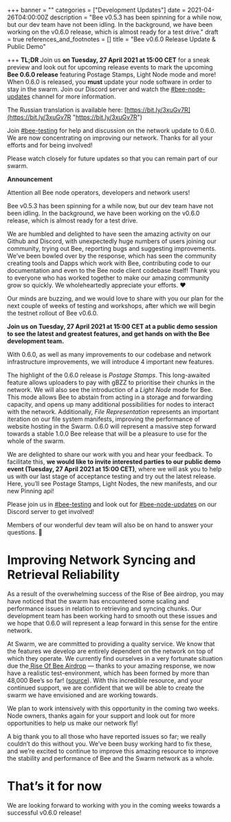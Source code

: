 +++
banner = ""
categories = ["Development Updates"]
date = 2021-04-26T04:00:00Z
description = "Bee v0.5.3 has been spinning for a while now, but our dev team have not been idling. In the background, we have been working on the v0.6.0 release, which is almost ready for a test drive."
draft = true
references_and_footnotes = []
title = "Bee v0.6.0 Release Update & Public Demo"

+++
**TL;DR** Join us **on Tuesday, 27 April 2021 at 15:00 CET** for a sneak preview and look out for upcoming release events to mark the upcoming **Bee 0.6.0 release** featuring Postage Stamps, Light Node mode and more! When 0.6.0 is released, you **must** update your node software in order to stay in the swarm. Join our Discord server and watch the [#bee-node-updates](https://discord.gg/MVz8y5pbbN) channel for more information.

The Russian translation is available here: [https://bit.ly/3xuGv7R](https://bit.ly/3xuGv7R "https://bit.ly/3xuGv7R")

Join [#bee-testing](https://discord.gg/MVz8y5pbbN) for help and discussion on the network update to 0.6.0. We are now concentrating on improving our network. Thanks for all your efforts and for being involved!

Please watch closely for future updates so that you can remain part of our swarm.

**Announcement**

Attention all Bee node operators, developers and network users!

Bee v0.5.3 has been spinning for a while now, but our dev team have not been idling. In the background, we have been working on the v0.6.0 release, which is almost ready for a test drive.

We are humbled and delighted to have seen the amazing activity on our Github and Discord, with unexpectedly huge numbers of users joining our community, trying out Bee, reporting bugs and suggesting improvements. We’ve been bowled over by the response, which has seen the community creating tools and Dapps which work with Bee, contributing code to our documentation and even to the Bee node client codebase itself! Thank you to everyone who has worked together to make our amazing community grow so quickly. We wholeheartedly appreciate your efforts. ❤️

Our minds are buzzing, and we would love to share with you our plan for the next couple of weeks of testing and workshops, after which we will begin the testnet rollout of Bee v0.6.0.

**Join us on Tuesday, 27 April 2021 at 15:00 CET at a public demo session to see the latest and greatest features, and get hands on with the Bee development team.**

With 0.6.0, as well as many improvements to our codebase and network infrastructure improvements, we will introduce 4 important new features.

The highlight of the 0.6.0 release is _Postage Stamps_. This long-awaited feature allows uploaders to pay with gBZZ to prioritise their chunks in the network. We will also see the introduction of a _Light Node_ mode for Bee. This mode allows Bee to abstain from acting in a storage and forwarding capacity, and opens up many additional possibilities for nodes to interact with the network. Additionally, _File Representation_ represents an important iteration on our file system manifests, improving the performance of website hosting in the Swarm. 0.6.0 will represent a massive step forward towards a stable 1.0.0 Bee release that will be a pleasure to use for the whole of the swarm.

We are delighted to share our work with you and hear your feedback. To facilitate this, **we would like to invite interested parties to our public demo event (Tuesday, 27 April 2021 at 15:00 CET)**, where we will ask you to help us with our last stage of acceptance testing and try out the latest release. Here, you’ll see Postage Stamps, Light Nodes, the new manifests, and our new Pinning api!

Please join us in [#bee-testing](https://discord.gg/MVz8y5pbbN) and look out for [#bee-node-updates](https://discord.gg/MVz8y5pbbN) on our Discord server to get involved!

Members of our wonderful dev team will also be on hand to answer your questions. 🐝

# Improving Network Syncing and Retrieval Reliability

As a result of the overwhelming success of the Rise of Bee airdrop, you may have noticed that the swarm has encountered some scaling and performance issues in relation to retrieving and syncing chunks. Our development team has been working hard to smooth out these issues and we hope that 0.6.0 will represent a leap forward in this sense for the entire network.

At Swarm, we are committed to providing a quality service. We know that the features we develop are entirely dependent on the network on top of which they operate. We currently find ourselves in a very fortunate situation due the[ Rise Of Bee Airdrop](https://hackmd.io/v4Rw09-pQkWK-XLWbNu-tg) — thanks to your amazing response, we now have a realistic test-environment, which has been formed by more than 48,000 Bee’s so far! ([source](https://beenodes.live/)). With this incredible resource, and your continued support, we are confident that we will be able to create the swarm we have envisioned and are working towards.

We plan to work intensively with this opportunity in the coming two weeks. Node owners, thanks again for your support and look out for more opportunities to help us make our network fly!

A big thank you to all those who have reported issues so far; we really couldn’t do this without you. We’ve been busy working hard to fix these, and we’re excited to continue to improve this amazing resource to improve the stability and performance of Bee and the Swarm network as a whole.

# That’s it for now

We are looking forward to working with you in the coming weeks towards a successful v0.6.0 release!